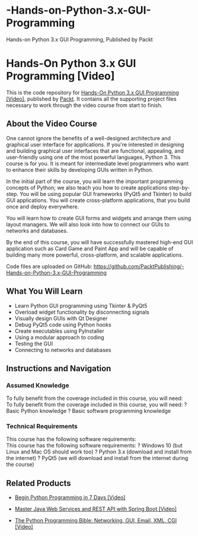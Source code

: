 # -Hands-on-Python-3.x-GUI-Programming
 Hands-on Python 3.x GUI Programming, Published by Packt
# Hands-On Python 3.x GUI Programming [Video]
This is the code repository for [Hands-On Python 3.x GUI Programming [Video]](https://www.packtpub.com/application-development/hands-python-3x-gui-programming-video?utm_source=github&utm_medium=repository&utm_campaign=9781789957242), published by [Packt](https://www.packtpub.com/?utm_source=github). It contains all the supporting project files necessary to work through the video course from start to finish.
## About the Video Course
One cannot ignore the benefits of a well-designed architecture and graphical user interface for applications. If you're interested in designing and building graphical user interfaces that are functional, appealing, and user-friendly using one of the most powerful languages, Python 3. This course is for you. It is meant for intermediate level programmers who want to enhance their skills by developing GUIs written in Python.

In the initial part of the course, you will learn the important programming concepts of Python; we also teach you how to create applications step-by-step. You will be using popular GUI frameworks (PyQt5 and Tkinter) to build GUI applications. You will create cross-platform applications, that you build once and deploy everywhere.

You will learn how to create GUI forms and widgets and arrange them using layout managers. We will also look into how to connect our GUIs to networks and databases.

By the end of this course, you will have successfully mastered high-end GUI application such as Card Game and Paint App and will be capable of building many more powerful, cross-platform, and scalable applications.

Code files are uploaded on GitHub: https://github.com/PacktPublishing/-Hands-on-Python-3.x-GUI-Programming


<H2>What You Will Learn</H2>
<DIV class=book-info-will-learn-text>
<UL>
<LI>Learn Python GUI programming using Tkinter &amp; PyQt5 
<LI>Overload widget functionality by disconnecting signals 
<LI>Visually design GUIs with Qt Designer 
<LI>Debug PyQt5 code using Python hooks 
<LI>Create executables using PyInstaller 
<LI>Using a modular approach to coding 
<LI>Testing the GUI 
<LI>Connecting to networks and databases </LI></UL></DIV>

## Instructions and Navigation
### Assumed Knowledge
To fully benefit from the coverage included in this course, you will need:<br/>
To fully benefit from the coverage included in this course, you will need:
?	Basic Python knowledge
?	Basic software programming knowledge

### Technical Requirements
This course has the following software requirements:<br/>
This course has the following software requirements:
?	Windows 10 (but Linux and Mac OS should work too)
?	Python 3.x (download and install from the internet)
?	PyQt5 (we will download and install from the internet during the course)


## Related Products
* [Begin Python Programming in 7 Days [Video]](https://www.packtpub.com/application-development/begin-python-programming-7-days-video?utm_source=github&utm_medium=repository&utm_campaign=9781788990813)

* [Master Java Web Services and REST API with Spring Boot [Video]](https://www.packtpub.com/application-development/master-java-web-services-and-rest-api-spring-boot-video?utm_source=github&utm_medium=repository&utm_campaign=9781789130133)

* [The Python Programming Bible: Networking, GUI, Email, XML, CGI [Video]](https://www.packtpub.com/application-development/python-programming-bible-networking-gui-email-xml-cgi-video?utm_source=github&utm_medium=repository&utm_campaign=9781838559960)

